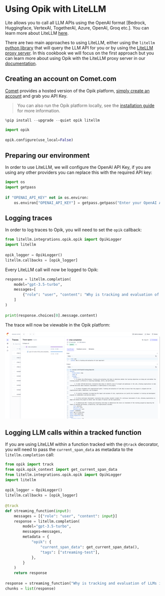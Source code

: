 # Using Opik with LiteLLM

Lite allows you to call all LLM APIs using the OpenAI format [Bedrock, Huggingface, VertexAI, TogetherAI, Azure, OpenAI, Groq etc.]. You can learn more about LiteLLM [here](https://github.com/BerriAI/litellm).

There are two main approaches to using LiteLLM, either using the `litellm` [python library](https://docs.litellm.ai/docs/#litellm-python-sdk) that will query the LLM API for you or by using the [LiteLLM proxy server](https://docs.litellm.ai/docs/#litellm-proxy-server-llm-gateway). In this cookbook we will focus on the first approach but you can learn more about using Opik with the LiteLLM proxy server in our [documentation](https://www.comet.com/docs/opik/tracing/integrations/litellm).

## Creating an account on Comet.com

[Comet](https://www.comet.com/site?from=llm&utm_source=opik&utm_medium=colab&utm_content=openai&utm_campaign=opik) provides a hosted version of the Opik platform, [simply create an account](https://www.comet.com/signup?from=llm&utm_source=opik&utm_medium=colab&utm_content=openai&utm_campaign=opik) and grab you API Key.

> You can also run the Opik platform locally, see the [installation guide](https://www.comet.com/docs/opik/self-host/overview/?from=llm&utm_source=opik&utm_medium=colab&utm_content=openai&utm_campaign=opik) for more information.


```python
%pip install --upgrade --quiet opik litellm
```


```python
import opik

opik.configure(use_local=False)
```

## Preparing our environment

In order to use LiteLLM, we will configure the OpenAI API Key, if you are using any other providers you can replace this with the required API key:


```python
import os
import getpass

if "OPENAI_API_KEY" not in os.environ:
    os.environ["OPENAI_API_KEY"] = getpass.getpass("Enter your OpenAI API key: ")
```

## Logging traces

In order to log traces to Opik, you will need to set the `opik` callback:


```python
from litellm.integrations.opik.opik import OpikLogger
import litellm

opik_logger = OpikLogger()
litellm.callbacks = [opik_logger]
```

Every LiteLLM call will now be logged to Opik:


```python
response = litellm.completion(
    model="gpt-3.5-turbo",
    messages=[
        {"role": "user", "content": "Why is tracking and evaluation of LLMs important?"}
    ]
)

print(response.choices[0].message.content)
```

The trace will now be viewable in the Opik platform:

![OpenAI Integration](https://raw.githubusercontent.com/comet-ml/opik/main/apps/opik-documentation/documentation/static/img/cookbook/litellm_cookbook.png)

## Logging LLM calls within a tracked function


If you are using LiteLLM within a function tracked with the `@track` decorator, you will need to pass the `current_span_data` as metadata to the `litellm.completion` call:



```python
from opik import track
from opik.opik_context import get_current_span_data
from litellm.integrations.opik.opik import OpikLogger
import litellm

opik_logger = OpikLogger()
litellm.callbacks = [opik_logger]

@track
def streaming_function(input):
    messages = [{"role": "user", "content": input}]
    response = litellm.completion(
        model="gpt-3.5-turbo",
        messages=messages,
        metadata = {
            "opik": {
                "current_span_data": get_current_span_data(),
                "tags": ["streaming-test"],
            },
        }
    )
    return response

response = streaming_function("Why is tracking and evaluation of LLMs important?")
chunks = list(response)
```
